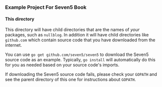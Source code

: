 ### Example Project For Seven5 Book

#### This directory

This directory will have child directories that are the names of _your_ packages, such as `nullblog`.  In
addition it will have child directories like `github.com` which contain source code that you have
downloaded from the internet.  

You can use `go get github.com/seven5/seven5` to download the Seven5 source code as an example.  Typically,
`go install` will automatically do this for you as needed based on your source code's imports.

If downloading the Seven5 source code fails, please check your `GOPATH` and see the parent directory of
this one for instructions about `GOPATH`.


